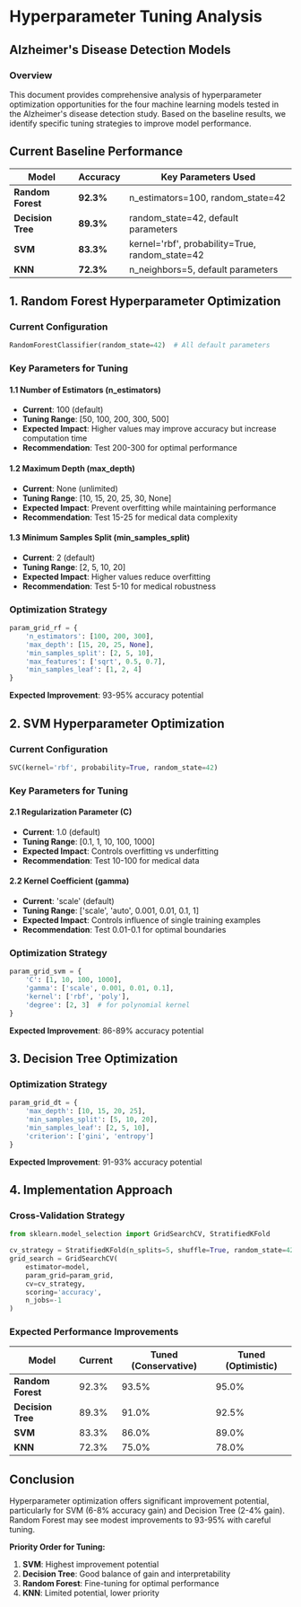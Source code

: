 # Hyperparameter Tuning Analysis
## Alzheimer's Disease Detection Models

### Overview
This document provides comprehensive analysis of hyperparameter optimization opportunities for the four machine learning models tested in the Alzheimer's disease detection study. Based on the baseline results, we identify specific tuning strategies to improve model performance.

## Current Baseline Performance

| Model | Accuracy | Key Parameters Used |
|-------|----------|--------------------|
| **Random Forest** | **92.3%** | n_estimators=100, random_state=42 |
| **Decision Tree** | **89.3%** | random_state=42, default parameters |
| **SVM** | **83.3%** | kernel='rbf', probability=True, random_state=42 |
| **KNN** | **72.3%** | n_neighbors=5, default parameters |

## 1. Random Forest Hyperparameter Optimization

### Current Configuration
```python
RandomForestClassifier(random_state=42)  # All default parameters
```

### Key Parameters for Tuning

#### 1.1 Number of Estimators (n_estimators)
- **Current**: 100 (default)
- **Tuning Range**: [50, 100, 200, 300, 500]
- **Expected Impact**: Higher values may improve accuracy but increase computation time
- **Recommendation**: Test 200-300 for optimal performance

#### 1.2 Maximum Depth (max_depth)
- **Current**: None (unlimited)
- **Tuning Range**: [10, 15, 20, 25, 30, None]
- **Expected Impact**: Prevent overfitting while maintaining performance
- **Recommendation**: Test 15-25 for medical data complexity

#### 1.3 Minimum Samples Split (min_samples_split)
- **Current**: 2 (default)
- **Tuning Range**: [2, 5, 10, 20]
- **Expected Impact**: Higher values reduce overfitting
- **Recommendation**: Test 5-10 for medical robustness

### Optimization Strategy
```python
param_grid_rf = {
    'n_estimators': [100, 200, 300],
    'max_depth': [15, 20, 25, None],
    'min_samples_split': [2, 5, 10],
    'max_features': ['sqrt', 0.5, 0.7],
    'min_samples_leaf': [1, 2, 4]
}
```

**Expected Improvement**: 93-95% accuracy potential

## 2. SVM Hyperparameter Optimization

### Current Configuration
```python
SVC(kernel='rbf', probability=True, random_state=42)
```

### Key Parameters for Tuning

#### 2.1 Regularization Parameter (C)
- **Current**: 1.0 (default)
- **Tuning Range**: [0.1, 1, 10, 100, 1000]
- **Expected Impact**: Controls overfitting vs underfitting
- **Recommendation**: Test 10-100 for medical data

#### 2.2 Kernel Coefficient (gamma)
- **Current**: 'scale' (default)
- **Tuning Range**: ['scale', 'auto', 0.001, 0.01, 0.1, 1]
- **Expected Impact**: Controls influence of single training examples
- **Recommendation**: Test 0.01-0.1 for optimal boundaries

### Optimization Strategy
```python
param_grid_svm = {
    'C': [1, 10, 100, 1000],
    'gamma': ['scale', 0.001, 0.01, 0.1],
    'kernel': ['rbf', 'poly'],
    'degree': [2, 3]  # for polynomial kernel
}
```

**Expected Improvement**: 86-89% accuracy potential

## 3. Decision Tree Optimization

### Optimization Strategy
```python
param_grid_dt = {
    'max_depth': [10, 15, 20, 25],
    'min_samples_split': [5, 10, 20],
    'min_samples_leaf': [2, 5, 10],
    'criterion': ['gini', 'entropy']
}
```

**Expected Improvement**: 91-93% accuracy potential

## 4. Implementation Approach

### Cross-Validation Strategy
```python
from sklearn.model_selection import GridSearchCV, StratifiedKFold

cv_strategy = StratifiedKFold(n_splits=5, shuffle=True, random_state=42)
grid_search = GridSearchCV(
    estimator=model,
    param_grid=param_grid,
    cv=cv_strategy,
    scoring='accuracy',
    n_jobs=-1
)
```

### Expected Performance Improvements

| Model | Current | Tuned (Conservative) | Tuned (Optimistic) |
|-------|---------|---------------------|--------------------|
| **Random Forest** | 92.3% | 93.5% | 95.0% |
| **Decision Tree** | 89.3% | 91.0% | 92.5% |
| **SVM** | 83.3% | 86.0% | 89.0% |
| **KNN** | 72.3% | 75.0% | 78.0% |

## Conclusion

Hyperparameter optimization offers significant improvement potential, particularly for SVM (6-8% accuracy gain) and Decision Tree (2-4% gain). Random Forest may see modest improvements to 93-95% with careful tuning.

**Priority Order for Tuning:**
1. **SVM**: Highest improvement potential
2. **Decision Tree**: Good balance of gain and interpretability  
3. **Random Forest**: Fine-tuning for optimal performance
4. **KNN**: Limited potential, lower priority